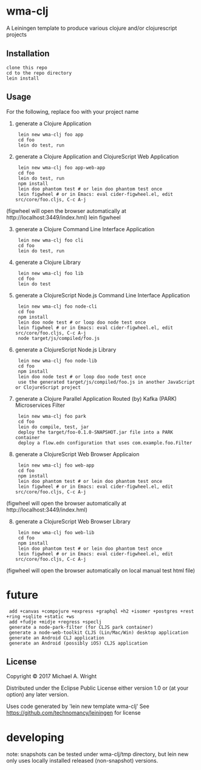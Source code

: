 # wma-clj

A Leiningen template to produce various clojure and/or clojurescript projects

## Installation

    clone this repo
    cd to the repo directory
    lein install

## Usage

For the following, replace foo with your project name

1. generate a Clojure Application

        lein new wma-clj foo app 
        cd foo 
        lein do test, run 

2. generate a Clojure Application and ClojureScript Web Application

        lein new wma-clj foo app-web-app
        cd foo 
        lein do test, run 
        npm install
        lein doo phantom test # or lein doo phantom test once
        lein figwheel # or in Emacs: eval cider-figwheel.el, edit src/core/foo.cljs, C-c A-j
  (figwheel will open the browser automatically at http://localhost:3449/index.hml)
        lein figwheel

3. generate a Clojure Command Line Interface Application

        lein new wma-clj foo cli
        cd foo 
        lein do test, run 

4. generate a Clojure Library

        lein new wma-clj foo lib 
        cd foo
        lein do test

5. generate a ClojureScript Node.js Command Line Interface Application

        lein new wma-clj foo node-cli
        cd foo
        npm install
        lein doo node test # or loop doo node test once
        lein figwheel # or in Emacs: eval cider-figwheel.el, edit src/core/foo.cljs, C-c A-j
        node target/js/compiled/foo.js

6. generate a ClojureScript Node.js Library

        lein new wma-clj foo node-lib
        cd foo
        npm install
        lein doo node test # or loop doo node test once
        use the generated target/js/compiled/foo.js in another JavaScript or ClojureScript project

7. generate a Clojure Parallel Application Routed (by) Kafka (PARK) Microservices Filter

        lein new wma-clj foo park
        cd foo
        lein do compile, test, jar
        deploy the target/foo-0.1.0-SNAPSHOT.jar file into a PARK container 
        deploy a flow.edn configuration that uses com.example.foo.Filter

8. generate a ClojureScript Web Browser Applicaion
    
        lein new wma-clj foo web-app
        cd foo
        npm install
        lein doo phantom test # or lein doo phantom test once
        lein figwheel # or in Emacs: eval cider-figwheel.el, edit src/core/foo.cljs, C-c A-j
  (figwheel will open the browser automatically at http://localhost:3449/index.hml)

8. generate a ClojureScript Web Browser Library
    
        lein new wma-clj foo web-lib
        cd foo
        npm install
        lein doo phantom test # or lein doo phantom test once
        lein figwheel # or in Emacs: eval cider-figwheel.el, edit src/core/foo.cljs, C-c A-j
  (figwheel will open the browser automatically on local manual test html file)

# future

     add +canvas +compojure +express +graphql +h2 +isomer +postgres +rest +ring +sqlite +static +ws
     add +fudje +midje +regress +speclj
     generate a node-park-filter (for CLJS park container)
     generate a node-web-toolkit CLJS (Lin/Mac/Win) desktop application
     generate an Android CLJ application
     generate an Android (possibly iOS) CLJS application

## License

Copyright © 2017 Michael A. Wright

Distributed under the Eclipse Public License either version 1.0 or (at
your option) any later version.

Uses code generated by 'lein new template wma-clj'
See https://github.com/technomancy/leiningen for license

# developing

note: snapshots can be tested under wma-clj/tmp directory, but lein new
only uses locally installed released (non-snapshot) versions.
